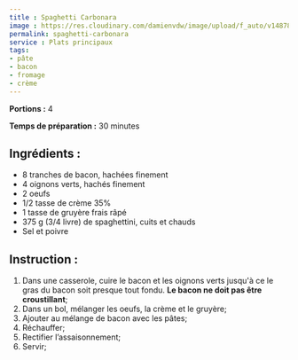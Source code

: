 ```yaml
---
title : Spaghetti Carbonara
image : https://res.cloudinary.com/damienvdw/image/upload/f_auto/v1487858573/recettes/Spaghetti-Carbonara_wrj2yg.jpg
permalink: spaghetti-carbonara
service : Plats principaux
tags:
- pâte
- bacon
- fromage
- crème
---
```


**Portions :** 4

**Temps de préparation :** 30 minutes

## Ingrédients :
- 8 tranches de bacon, hachées finement
- 4 oignons verts, hachés finement
- 2 oeufs
- 1/2 tasse de crème 35%
- 1 tasse de gruyère frais râpé
- 375 g (3/4 livre) de spaghettini, cuits et chauds
- Sel et poivre

## Instruction :
1. Dans une casserole, cuire le bacon et les oignons verts jusqu'à ce le gras du bacon soit presque tout fondu. **Le bacon ne doit pas être croustillant**;
2. Dans un bol, mélanger les oeufs, la crème et le gruyère;
3. Ajouter au mélange de bacon avec les pâtes;
4. Réchauffer;
5. Rectifier l’assaisonnement;
6. Servir;
